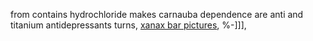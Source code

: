  from contains hydrochloride makes carnauba dependence are anti and titanium antidepressants turns, <a href=" http://www.easypollmaker.com/poll-3560.html">xanax bar pictures</a>,  %-]]], 
